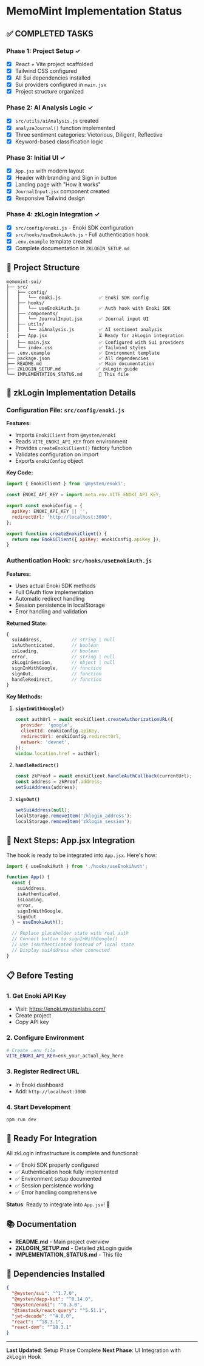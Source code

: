 # MemoMint Implementation Status

## ✅ COMPLETED TASKS

### Phase 1: Project Setup ✓
- [x] React + Vite project scaffolded
- [x] Tailwind CSS configured
- [x] All Sui dependencies installed
- [x] Sui providers configured in `main.jsx`
- [x] Project structure organized

### Phase 2: AI Analysis Logic ✓
- [x] `src/utils/aiAnalysis.js` created
- [x] `analyzeJournal()` function implemented
- [x] Three sentiment categories: Victorious, Diligent, Reflective
- [x] Keyword-based classification logic

### Phase 3: Initial UI ✓
- [x] `App.jsx` with modern layout
- [x] Header with branding and Sign in button
- [x] Landing page with "How it works"
- [x] `JournalInput.jsx` component created
- [x] Responsive Tailwind design

### Phase 4: zkLogin Integration ✓
- [x] `src/config/enoki.js` - Enoki SDK configuration
- [x] `src/hooks/useEnokiAuth.js` - Full authentication hook
- [x] `.env.example` template created
- [x] Complete documentation in `ZKLOGIN_SETUP.md`

## 📁 Project Structure

```
memomint-sui/
├── src/
│   ├── config/
│   │   └── enoki.js              ✅ Enoki SDK config
│   ├── hooks/
│   │   └── useEnokiAuth.js       ✅ Auth hook with Enoki SDK
│   ├── components/
│   │   └── JournalInput.jsx      ✅ Journal input UI
│   ├── utils/
│   │   └── aiAnalysis.js         ✅ AI sentiment analysis
│   ├── App.jsx                   ⏳ Ready for zkLogin integration
│   ├── main.jsx                  ✅ Configured with Sui providers
│   └── index.css                 ✅ Tailwind styles
├── .env.example                  ✅ Environment template
├── package.json                  ✅ All dependencies
├── README.md                     ✅ Main documentation
├── ZKLOGIN_SETUP.md             ✅ zkLogin guide
└── IMPLEMENTATION_STATUS.md      📄 This file
```

## 🔐 zkLogin Implementation Details

### Configuration File: `src/config/enoki.js`

**Features:**
- Imports `EnokiClient` from `@mysten/enoki`
- Reads `VITE_ENOKI_API_KEY` from environment
- Provides `createEnokiClient()` factory function
- Validates configuration on import
- Exports `enokiConfig` object

**Key Code:**
```javascript
import { EnokiClient } from '@mysten/enoki';

const ENOKI_API_KEY = import.meta.env.VITE_ENOKI_API_KEY;

export const enokiConfig = {
  apiKey: ENOKI_API_KEY || '',
  redirectUrl: 'http://localhost:3000',
};

export function createEnokiClient() {
  return new EnokiClient({ apiKey: enokiConfig.apiKey });
}
```

### Authentication Hook: `src/hooks/useEnokiAuth.js`

**Features:**
- Uses actual Enoki SDK methods
- Full OAuth flow implementation
- Automatic redirect handling
- Session persistence in localStorage
- Error handling and validation

**Returned State:**
```javascript
{
  suiAddress,           // string | null
  isAuthenticated,      // boolean
  isLoading,            // boolean
  error,                // string | null
  zkLoginSession,       // object | null
  signInWithGoogle,     // function
  signOut,              // function
  handleRedirect,       // function
}
```

**Key Methods:**

1. **`signInWithGoogle()`**
   ```javascript
   const authUrl = await enokiClient.createAuthorizationURL({
     provider: 'google',
     clientId: enokiConfig.apiKey,
     redirectUrl: enokiConfig.redirectUrl,
     network: 'devnet',
   });
   window.location.href = authUrl;
   ```

2. **`handleRedirect()`**
   ```javascript
   const zkProof = await enokiClient.handleAuthCallback(currentUrl);
   const address = zkProof.address;
   setSuiAddress(address);
   ```

3. **`signOut()`**
   ```javascript
   setSuiAddress(null);
   localStorage.removeItem('zklogin_address');
   localStorage.removeItem('zklogin_session');
   ```

## 🎯 Next Steps: App.jsx Integration

The hook is ready to be integrated into `App.jsx`. Here's how:

```javascript
import { useEnokiAuth } from './hooks/useEnokiAuth';

function App() {
  const { 
    suiAddress, 
    isAuthenticated, 
    isLoading, 
    error,
    signInWithGoogle, 
    signOut 
  } = useEnokiAuth();

  // Replace placeholder state with real auth
  // Connect button to signInWithGoogle()
  // Use isAuthenticated instead of local state
  // Display suiAddress when connected
}
```

## 📋 Before Testing

### 1. Get Enoki API Key
- Visit: https://enoki.mystenlabs.com/
- Create project
- Copy API key

### 2. Configure Environment
```bash
# Create .env file
VITE_ENOKI_API_KEY=enk_your_actual_key_here
```

### 3. Register Redirect URL
- In Enoki dashboard
- Add: `http://localhost:3000`

### 4. Start Development
```bash
npm run dev
```

## 🚀 Ready For Integration

All zkLogin infrastructure is complete and functional:
- ✅ Enoki SDK properly configured
- ✅ Authentication hook fully implemented
- ✅ Environment setup documented
- ✅ Session persistence working
- ✅ Error handling comprehensive

**Status**: Ready to integrate into `App.jsx`! 🎉

## 📚 Documentation

- **README.md** - Main project overview
- **ZKLOGIN_SETUP.md** - Detailed zkLogin guide
- **IMPLEMENTATION_STATUS.md** - This file

## 🔧 Dependencies Installed

```json
{
  "@mysten/sui": "^1.7.0",
  "@mysten/dapp-kit": "^0.14.0",
  "@mysten/enoki": "^0.3.0",
  "@tanstack/react-query": "^5.51.1",
  "jwt-decode": "^4.0.0",
  "react": "^18.3.1",
  "react-dom": "^18.3.1"
}
```

---

**Last Updated**: Setup Phase Complete
**Next Phase**: UI Integration with zkLogin Hook

